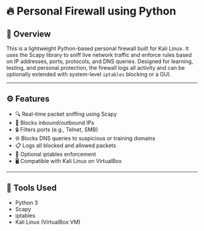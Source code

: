 # 🔥 Personal Firewall using Python

## 📌 Overview

This is a lightweight Python-based personal firewall built for Kali Linux. It uses the Scapy library to sniff live network traffic and enforce rules based on IP addresses, ports, protocols, and DNS queries. Designed for learning, testing, and personal protection, the firewall logs all activity and can be optionally extended with system-level `iptables` blocking or a GUI.

---

## ⚙️ Features

- 🔍 Real-time packet sniffing using Scapy
- 🛑 Blocks inbound/outbound IPs
- 🔒 Filters ports (e.g., Telnet, SMB)
- 🌐 Blocks DNS queries to suspicious or training domains
- 📋 Logs all blocked and allowed packets
- 🧱 Optional iptables enforcement
- 🖥️ Compatible with Kali Linux on VirtualBox

---

## 🧰 Tools Used

- Python 3
- Scapy
- iptables
- Kali Linux (VirtualBox VM)

